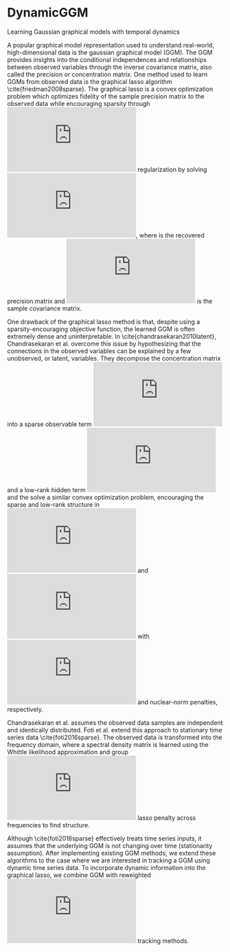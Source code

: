 # DynamicGGM
Learning Gaussian graphical models with temporal dynamics

A popular graphical model representation used to understand real-world, high-dimensional data is the gaussian graphical model (GGM). The GGM provides insights into the conditional independences and relationships between observed variables through the inverse covariance matrix, also called the precision or concentration matrix. One method used to learn GGMs from observed data is the graphical lasso algorithm \cite{friedman2008sparse}. The graphical lasso is a convex optimization problem which optimizes fidelity of the sample precision matrix to the observed data while encouraging sparsity through ![equation](http://latex.codecogs.com/gif.latex?%5Cinline%20%24%5Cell_1%24) regularization by solving
![equation](http://latex.codecogs.com/gif.latex?%5Cwidehat%7B%5Cbm%7B%5COmega%7D%7D%20%3D%20%7B%5Carg%5Cmin%7D%7E%20-%5Clog%5Cdet%5Cbm%7B%5COmega%7D%20&plus;%20%5Cmathrm%7BTr%7D%5Cleft%5B%5Cbm%7BS%7D%20%5Cbm%7B%5COmega%7D%20%5Cright%5D%20&plus;%20%5Clambda%20%5ClVert%20%5Cbm%7B%5COmega%7D%20%5CrVert_1), where is the recovered precision matrix and ![equation](http://latex.codecogs.com/gif.latex?%5Cinline%20%5Cbm%7BS%7D) is the sample covariance matrix.

One drawback of the graphical lasso method is that, despite using a sparsity-encouraging objective function, the learned GGM is often extremely dense and uninterpretable. In \cite{chandrasekaran2010latent}, Chandrasekaran et al. overcome this issue by hypothesizing that the connections in the observed variables can be explained by a few unobserved, or latent, variables. They decompose the concentration matrix into a sparse observable term ![equation](http://latex.codecogs.com/gif.latex?%5Cinline%20%5Cbm%7BS%7D) and a low-rank hidden term ![equation](http://latex.codecogs.com/gif.latex?%5Cinline%20%5Cbm%7BS%7D) and the solve a similar convex optimization problem, encouraging the sparse and low-rank structure in ![equation](http://latex.codecogs.com/gif.latex?%5Cinline%20%5Cbm%7BS%7D) and ![equation](http://latex.codecogs.com/gif.latex?%5Cinline%20%24%5Cbm%7BL%7D%24) with ![equation](http://latex.codecogs.com/gif.latex?%5Cinline%20%24%5Cell_1%24) and nuclear-norm penalties, respectively.

Chandrasekaran et al. assumes the observed data samples are independent and identically distributed. Foti et al. extend this approach to stationary time series data \cite{foti2016sparse}. The observed data is transformed into the frequency domain, where a spectral density matrix is learned using the Whittle likelihood approximation and group ![equation](http://latex.codecogs.com/gif.latex?%5Cinline%20%24%5Cell_1%24) lasso penalty across frequencies to find structure.    

Although \cite{foti2016sparse} effectively treats time series inputs, it assumes that the underlying GGM is not changing over time (stationarity assumption). After implementing existing GGM methods, we extend these algorithms to the case where we are interested in tracking a GGM using dynamic time series data. To incorporate dynamic information into the graphical lasso, we combine GGM with reweighted ![equation](http://latex.codecogs.com/gif.latex?%5Cinline%20%24%5Cell_1%24) tracking methods.
